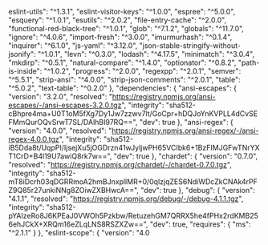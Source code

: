 eslint-utils": "^1.3.1",
        "eslint-visitor-keys": "^1.0.0",
        "espree": "^5.0.0",
        "esquery": "^1.0.1",
        "esutils": "^2.0.2",
        "file-entry-cache": "^2.0.0",
        "functional-red-black-tree": "^1.0.1",
        "glob": "^7.1.2",
        "globals": "^11.7.0",
        "ignore": "^4.0.6",
        "import-fresh": "^3.0.0",
        "imurmurhash": "^0.1.4",
        "inquirer": "^6.1.0",
        "js-yaml": "^3.12.0",
        "json-stable-stringify-without-jsonify": "^1.0.1",
        "levn": "^0.3.0",
        "lodash": "^4.17.5",
        "minimatch": "^3.0.4",
        "mkdirp": "^0.5.1",
        "natural-compare": "^1.4.0",
        "optionator": "^0.8.2",
        "path-is-inside": "^1.0.2",
        "progress": "^2.0.0",
        "regexpp": "^2.0.1",
        "semver": "^5.5.1",
        "strip-ansi": "^4.0.0",
        "strip-json-comments": "^2.0.1",
        "table": "^5.0.2",
        "text-table": "^0.2.0"
      },
      "dependencies": {
        "ansi-escapes": {
          "version": "3.2.0",
          "resolved": "https://registry.npmjs.org/ansi-escapes/-/ansi-escapes-3.2.0.tgz",
          "integrity": "sha512-cBhpre4ma+U0T1oM5fXg7Dy1Jw7zzwv7lt/GoCpr+hDQJoYnKVPLL4dCvSEFMmQurOQvSrwT7SL/DAlhBI97RQ==",
          "dev": true
        },
        "ansi-regex": {
          "version": "4.0.0",
          "resolved": "https://registry.npmjs.org/ansi-regex/-/ansi-regex-4.0.0.tgz",
          "integrity": "sha512-iB5Dda8t/UqpPI/IjsejXu5jOGDrzn41wJyljwPH65VCIbk6+1BzFIMJGFwTNrYXT1CrD+B4l19U7awiQ8rk7w==",
          "dev": true
        },
        "chardet": {
          "version": "0.7.0",
          "resolved": "https://registry.npmjs.org/chardet/-/chardet-0.7.0.tgz",
          "integrity": "sha512-mT8iDcrh03qDGRRmoA2hmBJnxpllMR+0/0qlzjqZES6NdiWDcZkCNAk4rPFZ9Q85r27unkiNNg8ZOiwZXBHwcA==",
          "dev": true
        },
        "debug": {
          "version": "4.1.1",
          "resolved": "https://registry.npmjs.org/debug/-/debug-4.1.1.tgz",
          "integrity": "sha512-pYAIzeRo8J6KPEaJ0VWOh5Pzkbw/RetuzehGM7QRRX5he4fPHx2rdKMB256ehJCkX+XRQm16eZLqLNS8RSZXZw==",
          "dev": true,
          "requires": {
            "ms": "^2.1.1"
          }
        },
        "eslint-scope": {
          "version": "4.0
